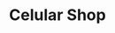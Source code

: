 ---
title: "Celular Shop"
url: /ciudad-autonoma-de-buenos-aires/celular-shop/
shop: teléfono móvil
---